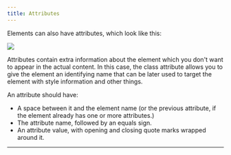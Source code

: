```yaml
---
title: Attributes
---
```


Elements can also have attributes, which look like this:

![](https://mdn.mozillademos.org/files/9345/grumpy-cat-attribute-small.png)

Attributes contain extra information about the element which you don't want to
appear in the actual content. In this case, the class attribute allows you to
give the element an identifying name that can be later used to target the
element with style information and other things.

An attribute should have:

- A space between it and the element name (or the previous attribute, if the
  element already has one or more attributes.)
- The attribute name, followed by an equals sign.
- An attribute value, with opening and closing quote marks wrapped around it.

---
